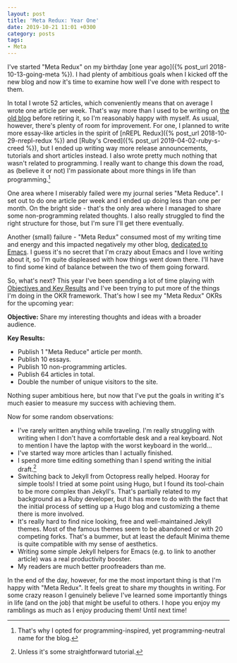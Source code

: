 ```yaml
---
layout: post
title: 'Meta Redux: Year One'
date: 2019-10-21 11:01 +0300
category: posts
tags:
- Meta
---
```


I've started "Meta Redux" on my birthday [one year ago]({% post_url 2018-10-13-going-meta %}).
I had plenty of ambitious goals when I kicked off the new blog and now it's time to examine
how well I've done with respect to them.

In total I wrote 52 articles, which conveniently means that on average I wrote one
article per week. That's way more than I used to be writing on [the old
blog](https://batsov.com) before retiring it, so I'm reasonably happy with
myself. As usual, however, there's plenty of room for improvement.  For
one, I planned to write more essay-like articles in the spirit of [nREPL Redux]({%
post_url 2018-10-29-nrepl-redux %}) and [Ruby's Creed]({% post_url
2019-04-02-ruby-s-creed %}), but I ended up writing way more release announcements, tutorials and short
articles instead. I also wrote pretty much nothing that wasn't related to
programming. I really want to change this down the road, as (believe it or not) I'm passionate
about more things in life than programming.[^1]

One area where I miserably failed were my journal series "Meta Reduce".  I set
out to do one article per week and I ended up doing less than one per month. On
the bright side - that's the only area where I managed to share some
non-programming related thoughts. I also really struggled to find the right
structure for those, but I'm sure I'll get there eventually.

Another (small) failure - "Meta Redux" consumed most of my writing time and energy
and this impacted negatively my other blog, [dedicated to Emacs](https://emacsredux.com).
I guess it's no secret that I'm crazy about Emacs and I love writing about it,
so I'm quite displeased with how things went down there. I'll have to find
some kind of balance between the two of them going forward.

So, what's next?  This year I've been spending a lot of time playing with
[Objectives and Key Results](https://felipecastro.com/en/okr/what-is-okr/) and
I've been trying to put more of the things I'm doing in the OKR
framework. That's how I see my "Meta Redux" OKRs for the upcoming year:

**Objective:** Share my interesting thoughts and ideas with a broader audience.

**Key Results:**

* Publish 1 "Meta Reduce" article per month.
* Publish 10 essays.
* Publish 10 non-programming articles.
* Publish 64 articles in total.
* Double the number of unique visitors to the site.

Nothing super ambitious here, but now that I've put the goals in writing it's much easier to measure my
success with achieving them.

Now for some random observations:

* I've rarely written anything while traveling. I'm really struggling with writing when I don't have a comfortable desk
and a real keyboard. Not to mention I have the laptop with the worst keyboard in the world...
* I've started way more articles than I actually finished.
* I spend more time editing something than I spend writing the initial draft.[^2]
* Switching back to Jekyll from Octopress really helped. Hooray for simple
tools! I tried at some point using Hugo, but I found its tool-chain to be more
complex than Jekyll's. That's partially related to my background as a Ruby
developer, but it has more to do with the fact that the initial process of setting up a Hugo
blog and customizing a theme there is more involved.
* It's really hard to find nice looking, free and well-maintained Jekyll themes. Most of the famous themes
seem to be abandoned or with 20 competing forks. That's a bummer, but at least the default Minima theme
is quite compatible with my sense of aesthetics.
* Writing some simple Jekyll helpers for Emacs (e.g. to link to another article) was a real productivity booster.
* My readers are much better proofreaders than me.

In the end of the day, however, for me the most important thing is that I'm happy with "Meta Redux".
It feels great to share my thoughts in writing. For some crazy
reason I genuinely believe I've learned some importantly things in life (and on
the job) that might be useful to others. I hope you enjoy my ramblings as much
as I enjoy producing them! Until next time!

[^1]: That's why I opted for programming-inspired, yet programming-neutral name for the blog.
[^2]: Unless it's some straightforward tutorial.
